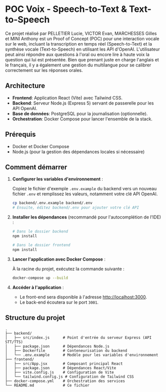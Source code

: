 # POC Voix - Speech-to-Text & Text-to-Speech

Ce projet réalisé par PELLETIER Lucie, VICTOR Evan, MARCHESSES Gilles et MINI Anthony est un Proof of Concept (POC) pour une interaction vocale sur le web, incluant la transcription en temps réel (Speech-to-Text) et la synthèse vocale (Text-to-Speech) en utilisant les API d'OpenAI. L'utilisateur peut ainsi répondre aux questions à l'oral ou encore lire à haute voix la question qui lui est présentée. Bien que prenant juste en charge l'anglais et le français, il y a également une gestion du multilangue pour se calibrer correctement sur les réponses orales.
## Architecture

- **Frontend**: Application React (Vite) avec Tailwind CSS.
- **Backend**: Serveur Node.js (Express 5) servant de passerelle pour les API OpenAI.
- **Base de données**: PostgreSQL pour la journalisation (optionnelle).
- **Orchestration**: Docker Compose pour lancer l'ensemble de la stack.

## Prérequis

- Docker et Docker Compose
- Node.js (pour la gestion des dépendances locales si nécessaire)

## Comment démarrer

1.  **Configurer les variables d'environnement** :

    Copiez le fichier d'exemple `.env.example` du backend vers un nouveau fichier `.env` et remplissez les valeurs, notamment votre clé API OpenAI.

    ```bash
    cp backend/.env.example backend/.env
    # Ensuite, éditez backend/.env pour ajouter votre clé API
    ```

2.  **Installer les dépendances** (recommandé pour l'autocomplétion de l'IDE) :

    ```bash
    # Dans le dossier backend
    npm install

    # Dans le dossier frontend
    npm install
    ```

3.  **Lancer l'application avec Docker Compose** :

    À la racine du projet, exécutez la commande suivante :

    ```bash
    docker-compose up --build
    ```

4.  **Accéder à l'application** :

    - Le front-end sera disponible à l'adresse [http://localhost:3000](http://localhost:3000).
    - Le back-end écoutera sur le port `3001`.

## Structure du projet

```
.
├── backend/
│   ├── src/index.js      # Point d'entrée du serveur Express (API STT/TTS)
│   ├── package.json      # Dépendances Node.js
│   ├── Dockerfile        # Conteneurisation du backend
│   └── .env.example      # Modèle pour les variables d'environnement
├── frontend/
│   ├── src/App.jsx       # Composant principal React
│   ├── package.json      # Dépendances React/Vite
│   ├── vite.config.js    # Configuration de Vite
│   └── tailwind.config.js # Configuration de Tailwind CSS
├── docker-compose.yml    # Orchestration des services
└── README.md             # Ce fichier
```
